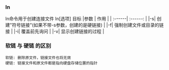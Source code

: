 ### ln
ln命令用于创建连接文件 ln[选项] 目标
|参数            | 作用    |
| :------| :------: |
|-s| 创建"符号链接"(如果不带-s参数，创建的是硬链接) |
|-f| 强制创建文件或目录的链接 |
|-i| 覆盖前先询问 |
|-v| 显示创建链接的过程 |

### 软链 与 硬链 的区别
```
软链: 删除原文件，链接文件也将无效
硬链: 链接文件和原文件都是指向硬盘存储位置的指针
```
